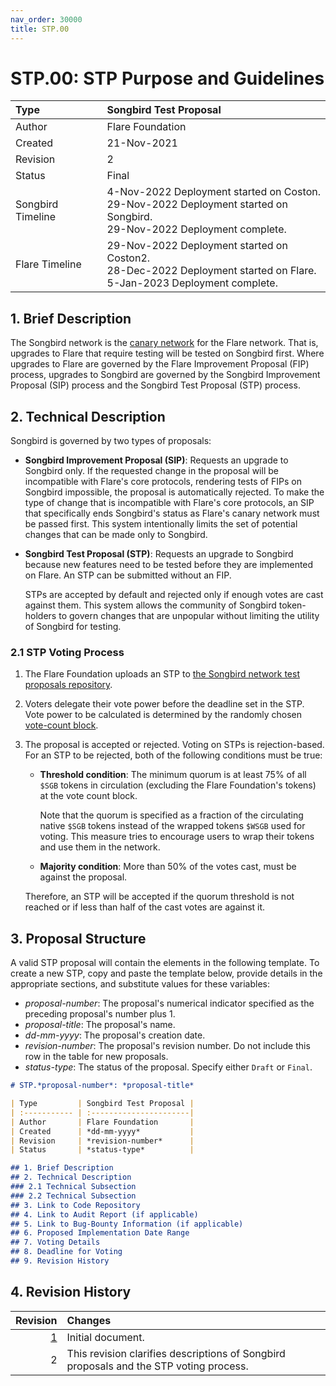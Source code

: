 ```yaml
---
nav_order: 30000
title: STP.00
---
```


# STP.00: STP Purpose and Guidelines

| Type               | Songbird Test Proposal  |
| :----------------- | :---------------------- |
| Author             | Flare Foundation        |
| Created            | 21-Nov-2021             |
| Revision           | 2                       |
| Status             | Final                   |
| Songbird Timeline  | 4-Nov-2022 Deployment started on Coston.<br> 29-Nov-2022 Deployment started on Songbird.<br>29-Nov-2022 Deployment complete. |
| Flare Timeline     | 29-Nov-2022 Deployment started on Coston2.<br> 28-Dec-2022 Deployment started on Flare.<br>5-Jan-2023 Deployment complete. |

## 1. Brief Description

The Songbird network is the [canary network](https://docs.flare.network/tech/glossary/#canary_network) for the Flare network.
That is, upgrades to Flare that require testing will be tested on Songbird first.
Where upgrades to Flare are governed by the Flare Improvement Proposal (FIP) process, upgrades to Songbird are governed by the Songbird Improvement Proposal (SIP) process and the Songbird Test Proposal (STP) process.

## 2. Technical Description

Songbird is governed by two types of proposals:

* **Songbird Improvement Proposal (SIP)**: Requests an upgrade to Songbird only.
  If the requested change in the proposal will be incompatible with Flare's core protocols, rendering tests of FIPs on Songbird impossible, the proposal is automatically rejected.
  To make the type of change that is incompatible with Flare's core protocols, an SIP that specifically ends Songbird's status as Flare's canary network must be passed first.
  This system intentionally limits the set of potential changes that can be made only to Songbird.

* **Songbird Test Proposal (STP)**: Requests an upgrade to Songbird because new features need to be tested before they are implemented on Flare.
  An STP can be submitted without an FIP.

  STPs are accepted by default and rejected only if enough votes are cast against them.
  This system allows the community of Songbird token-holders to govern changes that are unpopular without limiting the utility of Songbird for testing.

### 2.1 STP Voting Process

1. The Flare Foundation uploads an STP to [the Songbird network test proposals repository](https://github.com/flare-foundation/private-governance-proposals).
2. Voters delegate their vote power before the deadline set in the STP.
Vote power to be calculated is determined by the randomly chosen [vote-count block](https://docs.flare.network/tech/governance/#the-vote-count-block).
3. The proposal is accepted or rejected.
Voting on STPs is rejection-based.
For an STP to be rejected, both of the following conditions must be true:

   * **Threshold condition**: The minimum quorum is at least 75% of all `$SGB` tokens in circulation (excluding the Flare Foundation's tokens) at the vote count block.

     Note that the quorum is specified as a fraction of the circulating native `$SGB` tokens instead of the wrapped tokens `$WSGB` used for voting.
     This measure tries to encourage users to wrap their tokens and use them in the network.

   * **Majority condition**: More than 50% of the votes cast, must be against the proposal.

   Therefore, an STP will be accepted if the quorum threshold is not reached or if less than half of the cast votes are against it.

## 3. Proposal Structure

A valid STP proposal will contain the elements in the following template.
To create a new STP, copy and paste the template below, provide details in the appropriate sections, and substitute values for these variables:

* *proposal-number*: The proposal's numerical indicator specified as the preceding proposal's number plus 1.
* *proposal-title*: The proposal's name.
* *dd-mm-yyyy*: The proposal's creation date.
* *revision-number*: The proposal's revision number. Do not include this row in the table for new proposals.
* *status-type*: The status of the proposal. Specify either `Draft` or `Final`.

```markdown
# STP.*proposal-number*: *proposal-title*

| Type         | Songbird Test Proposal |
| :----------- | :----------------------|
| Author       | Flare Foundation       |
| Created      | *dd-mm-yyyy*           |
| Revision     | *revision-number*      |
| Status       | *status-type*          |

## 1. Brief Description
## 2. Technical Description
### 2.1 Technical Subsection
### 2.2 Technical Subsection
## 3. Link to Code Repository
## 4. Link to Audit Report (if applicable)
## 5. Link to Bug-Bounty Information (if applicable)
## 6. Proposed Implementation Date Range
## 7. Voting Details
## 8. Deadline for Voting
## 9. Revision History
```

## 4. Revision History

|  Revision | Changes                                                                                       |
| --------: | :-------------------------------------------------------------------------------------------- |
| [1][rev1] | Initial document.                                                                             |
|         2 | This revision clarifies descriptions of Songbird proposals and the STP voting process.        |

[rev1]: https://github.com/flare-foundation/governance-proposals/blob/0b44501/STP/STP_0.md
